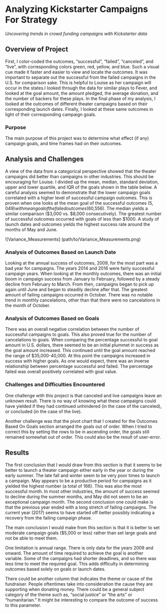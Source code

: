 # Analyzing Kickstarter Campaigns For Strategy #
*Uncovering trends in crowd funding campaigns with Kickstarter data*

## Overview of Project
First, I color-coded the outcomes, “successful”, “failed”, “canceled”, and “live”, with corresponding colors green, red, yellow, and blue. Such a visual cue made it faster and easier to view and locate the outcomes. It was important to separate out the successful from the failed campaigns in the U.S. for comparison sake. This is helpful to Louise as her campaign will occur in the states.I looked through the data for similar plays to Fever, and looked at the goal amount, the amount pledged, the average donation, and the number of backers for these plays. In the final phase of my analysis, I looked at the outcomes of different theater campaigns based on their corresponding launch dates. Finally, I looked at these same outcomes in light of their corresponding campaign goals. 

### Purpose
The main purpose of this project was to determine what effect (if any) campaign goals, and time frames had on their outcomes. 

## Analysis and Challenges
A view of the data from a categorical perspective showed that the theater campaigns did better than campaigns in other industries. This should be encouraging for Louise. I divided up the mean, median, standard deviation, upper and lower quartile, and IQR of the goals shown in the table below.  A careful analysis seemed to demonstrate that the lower campaign goals correlated with a higher level of successful campaign outcomes. This is proven when one looks at the mean goal of the successful outcomes ($5,049) with mean goal of the failed outcomes ($60,556). The median yields a similar comparison ($3,000 vs. $8,000 consecutively).  The greatest number of successful outcomes occurred with goals of less than $1000. A study of launch dates and outcomes yields the highest success rate around the months of May and June.

![Variance_Measurements] (path/to/Variance_Measurements.png)

### Analysis of Outcomes Based on Launch Date
Looking at the annual success of outcomes, 2009, for the most part was a bad year for campaigns. The years 2014 and 2016 were fairly successful campaign years. When looking at the monthly outcomes, there was an initial boom in campaign success from January to February, followed by a steady decline from February to March. From then, campaigns began to pick up again until June and began to steadily decline after that. The greatest amount of failing campaigns occurred in October. There was no notable trend in monthly cancelations, other than that there were no cancelations in the month of October. 

### Analysis of Outcomes Based on Goals
There was an overall negative correlation between the number of successful campaigns to goals. This also proved true for the number of cancelations to goals. When comparing the percentage successful to goal amount in U.S. dollars, there seemed to be an initial plummet in success as the goal amount increased. This continued until the goal amount reached the range of $35,000-40,000. At this point the campaigns increased in success with higher goals. As one would expect, there was an inverse relationship between percentage successful and failed. The percentage failed was overall positively correlated with goal value. 

### Challenges and Difficulties Encountered
One challenge with this project is that canceled and live campaigns leave an unknown result. There is no way of knowing what these campaigns could have yielded if they had continued unhindered (in the case of the canceled), or concluded (in the case of the live). 

Another challenge was that the pivot chart that I created for the Outcomes Based On Goals section arranged the goals out of order. When I tried to correct this by setting the rows to be in ascending order, the goals still remained somewhat out of order. This could also be the result of user-error.   

## Results

The first conclusion that I would draw from this section is that it seems to be better to launch a theater campaign either early in the year or during the early summer. The late fall and winter seem to be very poor times to launch a campaign. May appears to be a productive period for campaigns as it yielded the highest number (a total of 166). This was also the most successful month. In most other industries, the amount of success seemed to decline during the summer months, and May did not seem to be an exceptional campaign month. 
The second conclusion one could make is that the previous year ended with a long stretch of failing campaigns. The current year (2017) seems to have started off better possibly indicating a recovery from the failing campaign phase.  


The main conclusion I would make from this section is that it is better to set moderate campaign goals ($5,000 or less) rather than set large goals and not be able to meet them. 

One limitation is annual range. There is only data for the years 2009 and onward. The amount of time required to achieve the goal is another variable. Some of the campaigns had shorter deadlines, and so there was less time to meet the required goal. This adds difficulty in determining outcomes based solely on goals or launch dates.  

There could be another column that indicates the theme or cause of the fundraiser. People oftentimes take into consideration the cause they are supporting when donating money. There could be a general subject category of the theme such as, “social justice” or “the arts” or “humanitarian.” It might be interesting to compare the outcome of success to this parameter. 
